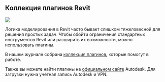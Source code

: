 ## Коллекция плагинов Revit

![](/img/RRH_3/1649322729_poleznye-resursy-o-revit_2_1200x675.jpg#rounded)

Логика моделирования в Revit часто бывает слишком тяжеловесной для решения простых задач. Чтобы обойти ограничения стандартных инструментов Revit или расширить их возможности, можно использовать плагины.

В нашем журнале собрана [коллекция плагинов](https://softculture.cc/blog/entries/articles/kollektsiya-plaginov-dlya-revit), которые помогут в работе.

Также вы можете найти плагины на [официальном сайте](https://apps.autodesk.com/RVT/RU/Home/Index) Autodesk. Для загрузки нужна учётная запись Autodesk и VPN.
